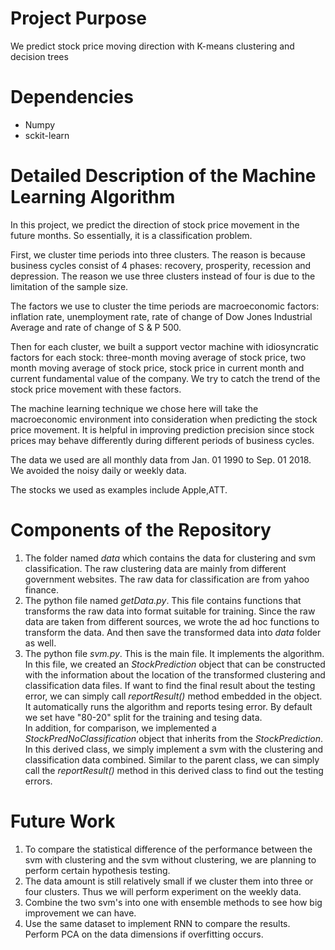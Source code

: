 # Project Purpose
We predict stock price moving direction with K-means clustering and decision trees

# Dependencies
- Numpy
- sckit-learn

# Detailed Description of the Machine Learning Algorithm
In this project, we predict the direction of stock price movement in the future months. So essentially, it is a classification problem.

First, we cluster time periods into three clusters. The reason is because business cycles consist of 4 phases: 
recovery, prosperity, recession and depression. The reason we use three clusters instead of four is due to the 
limitation of the sample size.

The factors we use to cluster the time periods are macroeconomic factors: inflation rate, unemployment rate,
rate of change of Dow Jones Industrial Average and rate of change of S & P 500. 

Then for each cluster, we built a support vector machine with idiosyncratic factors for each stock: three-month 
moving average of stock price, two month moving average of stock price, stock price in current month and current
fundamental value of the company. We try to catch the trend of the stock price movement with these factors.

The machine learning technique we chose here will take the macroeconomic environment into consideration when predicting the stock price movement. It is helpful in improving prediction precision since stock prices may behave differently during different periods of business cycles.

The data we used are all monthly data from Jan. 01 1990 to Sep. 01 2018. We avoided the noisy daily or weekly data.  

The stocks we used as examples include Apple,ATT.

# Components of the Repository
1. The folder named *data* which contains the data for clustering and svm classification. The raw clustering data are mainly from different government websites. The raw data for classification are from yahoo finance.
2. The python file named *getData.py*. This file contains functions that transforms the raw data into format suitable for training. Since the raw data are taken from different sources, we wrote the ad hoc functions to transform the data. And then save the transformed data into *data* folder as well.
3. The python file *svm.py*. This is the main file. It implements the algorithm. In this file, we created an *StockPrediction* object that can be constructed with the information about the location of the transformed clustering and classification data files. If want to find the final result about the testing error, we can simply call *reportResult()* method embedded in the object. It automatically runs the algorithm and reports tesing error. By default we set have "80-20" split for the training and tesing data.<br />
In addition, for comparison, we implemented a *StockPredNoClassification* object that inherits from the *StockPrediction*. In this derived class, we simply implement a svm with the clustering and classification data combined. Similar to the parent class, we can simply call the *reportResult()* method in this derived class to find out the testing errors.

# Future Work
1. To compare the statistical difference of the performance between the svm with clustering and the svm without clustering, we are planning to perform certain hypothesis testing. 
2. The data amount is still relatively small if we cluster them into three or four clusters. Thus we will perform experiment on the weekly data.
3. Combine the two svm's into one with ensemble methods to see how big improvement we can have.
4. Use the same dataset to implement RNN to compare the results. Perform PCA on the data dimensions
if overfitting occurs.
